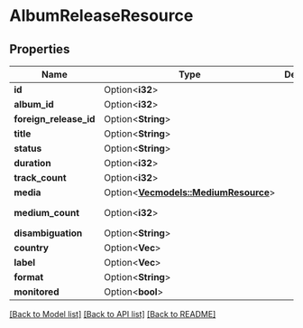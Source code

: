 # AlbumReleaseResource

## Properties

Name | Type | Description | Notes
------------ | ------------- | ------------- | -------------
**id** | Option<**i32**> |  | [optional]
**album_id** | Option<**i32**> |  | [optional]
**foreign_release_id** | Option<**String**> |  | [optional]
**title** | Option<**String**> |  | [optional]
**status** | Option<**String**> |  | [optional]
**duration** | Option<**i32**> |  | [optional]
**track_count** | Option<**i32**> |  | [optional]
**media** | Option<[**Vec<models::MediumResource>**](MediumResource.md)> |  | [optional]
**medium_count** | Option<**i32**> |  | [optional][readonly]
**disambiguation** | Option<**String**> |  | [optional]
**country** | Option<**Vec<String>**> |  | [optional]
**label** | Option<**Vec<String>**> |  | [optional]
**format** | Option<**String**> |  | [optional]
**monitored** | Option<**bool**> |  | [optional]

[[Back to Model list]](../README.md#documentation-for-models) [[Back to API list]](../README.md#documentation-for-api-endpoints) [[Back to README]](../README.md)


